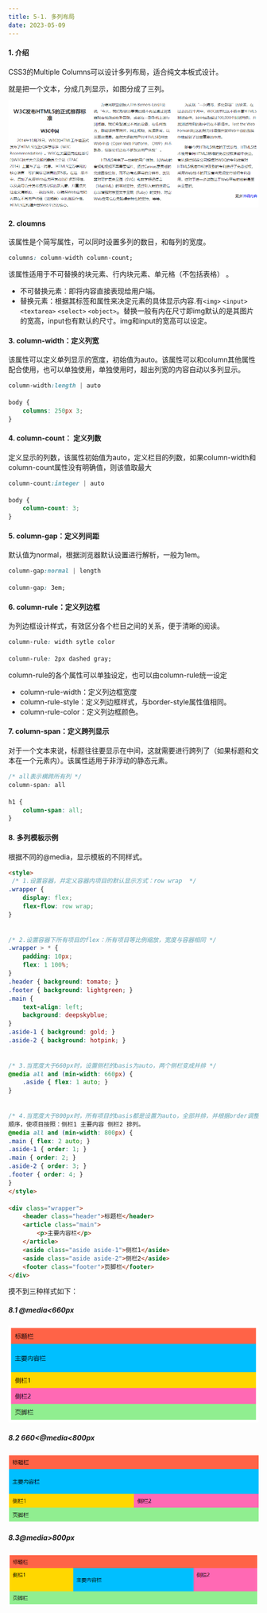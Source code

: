 ```yaml
---
title: 5-1. 多列布局
date: 2023-05-09
---
```

#### 1. 介绍
CSS3的Multiple Columns可以设计多列布局，适合纯文本板式设计。

就是把一个文本，分成几列显示，如图分成了三列。

![5-1-1](/img/basic/css/5-1-1.jpg)

#### 2. cloumns
该属性是个简写属性，可以同时设置多列的数目，和每列的宽度。
```css
columns: column-width column-count;
```
该属性适用于不可替换的块元素、行内块元素、单元格（不包括表格） 。
- 不可替换元素：即将内容直接表现给用户端。
- 替换元素：根据其标签和属性来决定元素的具体显示内容.有`<img>` `<input>` `<textarea>` `<select>` `<object>`。替换一般有内在尺寸即img默认的是其图片的宽高，input也有默认的尺寸。img和input的宽高可以设定。

#### 3. column-width：定义列宽
该属性可以定义单列显示的宽度，初始值为auto。该属性可以和column其他属性配合使用，也可以单独使用，单独使用时，超出列宽的内容自动以多列显示。
```css
column-width:length | auto

body {
    columns: 250px 3;
}

```
#### 4. column-count： 定义列数
定义显示的列数，该属性初始值为auto，定义栏目的列数，如果column-width和column-count属性没有明确值，则该值取最大
```css
column-count:integer | auto

body {
    column-count: 3;
}

```

#### 5. column-gap：定义列间距
默认值为normal，根据浏览器默认设置进行解析，一般为1em。
```css
column-gap:normal | length

column-gap: 3em;
```

#### 6. column-rule：定义列边框
为列边框设计样式，有效区分各个栏目之间的关系，便于清晰的阅读。
```css
column-rule: width sytle color 

column-rule: 2px dashed gray;
```
column-rule的各个属性可以单独设定，也可以由column-rule统一设定
- column-rule-width：定义列边框宽度
- column-rule-style：定义列边框样式，与border-style属性值相同。
- column-rule-color：定义列边框颜色。

#### 7. column-span：定义跨列显示
对于一个文本来说，标题往往要显示在中间，这就需要进行跨列了（如果标题和文本在一个元素内）。该属性适用于非浮动的静态元素。
```css
/* all表示横跨所有列 */
column-span: all 

h1 {
    column-span: all;
}
```

#### 8. 多列模板示例
根据不同的@media，显示模板的不同样式。
```html
<style>
 /* 1.设置容器，并定义容器内项目的默认显示方式：row wrap  */
.wrapper {
    display: flex;
    flex-flow: row wrap;
}


/* 2.设置容器下所有项目的flex：所有项目等比例缩放，宽度与容器相同 */
.wrapper > * {
    padding: 10px;
    flex: 1 100%;
}
.header { background: tomato; }
.footer { background: lightgreen; }
.main {
    text-align: left;
    background: deepskyblue;
}
.aside-1 { background: gold; }
.aside-2 { background: hotpink; }


/* 3.当宽度大于660px时，设置侧栏的basis为auto，两个侧栏变成并排 */
@media all and (min-width: 660px) {
    .aside { flex: 1 auto; }
}


/* 4.当宽度大于800px时，所有项目的basis都是设置为auto，全部并排，并根据order调整 */
顺序，使项目按照：侧栏1 主要内容 侧栏2 排列。
@media all and (min-width: 800px) {
.main { flex: 2 auto; }
.aside-1 { order: 1; }
.main { order: 2; }
.aside-2 { order: 3; }
.footer { order: 4; }
}
</style>

<div class="wrapper">
    <header class="header">标题栏</header>
    <article class="main">
        <p>主要内容栏</p>
    </article>
    <aside class="aside aside-1">侧栏1</aside>
    <aside class="aside aside-2">侧栏2</aside>
    <footer class="footer">页脚栏</footer>
</div>
```

摸不到三种样式如下：

##### 8.1 @media<660px

![5-1-2](/img/basic/css/5-1-2.jpg)


##### 8.2 660<@media<800px
![5-1-3](/img/basic/css/5-1-3.jpg)


##### 8.3@media>800px
![5-1-4](/img/basic/css/5-1-4.jpg)




